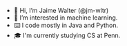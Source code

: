 - 👋 Hi, I’m Jaime Walter (@jm-wltr)
- 👀 I’m interested in machine learning.
- ⌨️ I code mostly in Java and Python.
- 🎓 I'm currently studying CS at Penn.

<!---
jm-wltr/jm-wltr is a ✨ special ✨ repository because its `README.md` (this file) appears on your GitHub profile.
You can click the Preview link to take a look at your changes.
--->
